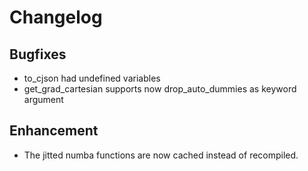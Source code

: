 
# Changelog

## Bugfixes

* to_cjson had undefined variables
* get_grad_cartesian supports now drop_auto_dummies as keyword argument


## Enhancement

* The jitted numba functions are now cached instead of recompiled.
